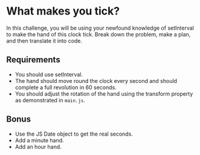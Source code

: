 # What makes you tick?

In this challenge, you will be using your newfound knowledge of setInterval to make the hand of this clock tick. Break down the problem, make a plan, and then translate it into code.

## Requirements

- You should use setInterval.
- The hand should move round the clock every second and should complete a full revolution in 60 seconds.
- You should adjust the rotation of the hand using the transform property as demonstrated in `main.js`.

## Bonus

- Use the JS Date object to get the real seconds.
- Add a minute hand.
- Add an hour hand.
